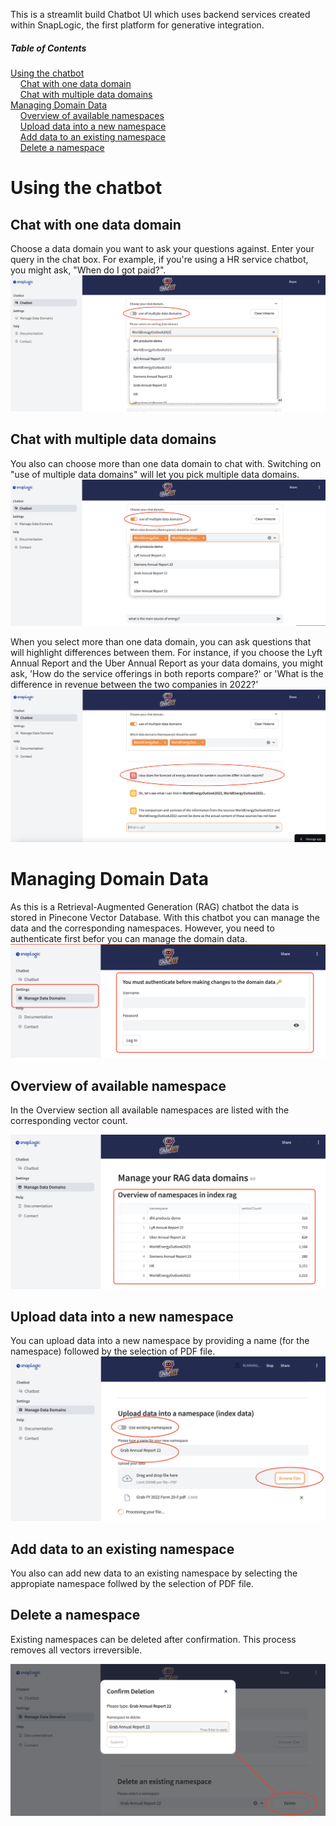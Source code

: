 This is a streamlit build Chatbot UI which uses backend services created within SnapLogic, the first platform for generative integration.

##### Table of Contents
[Using the chatbot](#using-the-chatbot)  
&nbsp;&nbsp;&nbsp;&nbsp;[Chat with one data domain](#chat-with-one-data-domain)  
&nbsp;&nbsp;&nbsp;&nbsp;[Chat with multiple data domains](#chat-with-multiple-data-domains)  
[Managing Domain Data](#managing-domain-data)  
&nbsp;&nbsp;&nbsp;&nbsp;[Overview of available namespaces](#overview-of-available-namespace)  
&nbsp;&nbsp;&nbsp;&nbsp;[Upload data into a new namespace](#upload-data-into-a-new-namespace)  
&nbsp;&nbsp;&nbsp;&nbsp;[Add data to an existing namespace](#add-data-to-an-existing-namespace)  
&nbsp;&nbsp;&nbsp;&nbsp;[Delete a namespace](#delete-a-namespace)  



# Using the chatbot
## Chat with one data domain
Choose a data domain you want to ask your questions against.
Enter your query in the chat box. For example, if you're using a HR service chatbot, you might ask, "When do I got paid?".
![one data domain](https://raw.githubusercontent.com/mpentzek/SnapBot/refs/heads/main/images/chatbot_use_single_data_source.png)

## Chat with multiple data domains
You also can choose more than one data domain to chat with.
Switching on "use of multiple data domains" will let you pick multiple data domains.
![Multiple Data domains](https://raw.githubusercontent.com/mpentzek/SnapBot/refs/heads/main/images/chatbot_use_multiple_data_source.png)

When you select more than one data domain, you can ask questions that will highlight differences between them. For instance, if you choose the Lyft Annual Report and the Uber Annual Report as your data domains, you might ask, 'How do the service offerings in both reports compare?' or 'What is the difference in revenue between the two companies in 2022?'
![prompt for multiple data domains](https://raw.githubusercontent.com/mpentzek/SnapBot/refs/heads/main/images/chatbot_use_multiple_data_source_prompt.png)



# Managing Domain Data
As this is a Retrieval-Augmented Generation (RAG) chatbot the data is stored in Pinecone Vector Database.
With this chatbot you can manage the data and the corresponding namespaces. 
However, you need to authenticate first befor you can manage the domain data.
![Authenticate](https://raw.githubusercontent.com/mpentzek/SnapBot/refs/heads/main/images/manage_datadomain_authenticate.png)

## Overview of available namespace
In the Overview section all available namespaces are listed with the corresponding vector count.

![Namespace Overview](https://raw.githubusercontent.com/mpentzek/SnapBot/refs/heads/main/images/manage_datadomain_namespac_overview.png)

## Upload data into a new namespace
You can upload data into a new namespace by providing a  name (for the namespace) followed by the selection of PDF file.
![Namespace Overview](https://raw.githubusercontent.com/mpentzek/SnapBot/refs/heads/main/images/manage_datadomain_uploaddatainnewnamespace.png)

## Add data to an existing namespace
You also can add new data to an existing namespace by selecting the appropiate namespace follwed by the selection of PDF file.


## Delete a namespace
Existing namespaces can be deleted after confirmation.
This process removes all vectors irreversible.

![Namespace Deletion](https://raw.githubusercontent.com/mpentzek/SnapBot/refs/heads/main/images/manage_datadomain_delete_namespace.png)